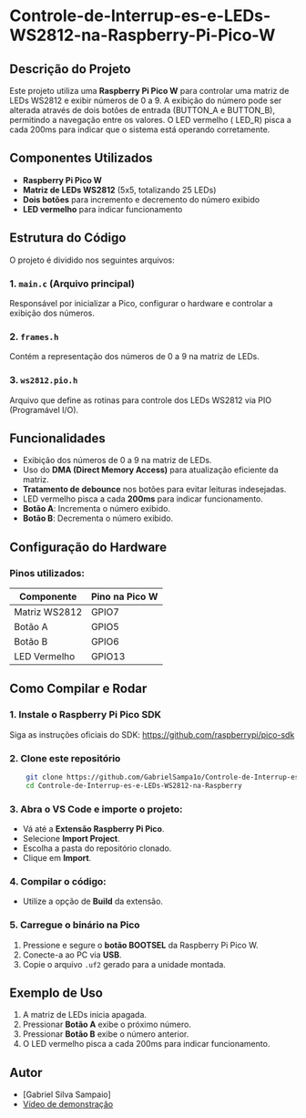 # Controle-de-Interrup-es-e-LEDs-WS2812-na-Raspberry-Pi-Pico-W

## Descrição do Projeto
Este projeto utiliza uma **Raspberry Pi Pico W** para controlar uma matriz de LEDs WS2812 e exibir números de 0 a 9. A exibição do número pode ser alterada através de dois botões de entrada (BUTTON_A e BUTTON_B), permitindo a navegação entre os valores. O LED vermelho (
LED_R) pisca a cada 200ms para indicar que o sistema está operando corretamente.

## Componentes Utilizados
- **Raspberry Pi Pico W**
- **Matriz de LEDs WS2812** (5x5, totalizando 25 LEDs)
- **Dois botões** para incremento e decremento do número exibido
- **LED vermelho** para indicar funcionamento

## Estrutura do Código
O projeto é dividido nos seguintes arquivos:

### 1. **`main.c`** (Arquivo principal)
Responsável por inicializar a Pico, configurar o hardware e controlar a exibição dos números.

### 2. **`frames.h`**
Contém a representação dos números de 0 a 9 na matriz de LEDs.

### 3. **`ws2812.pio.h`**
Arquivo que define as rotinas para controle dos LEDs WS2812 via PIO (Programável I/O).

## Funcionalidades
- Exibição dos números de 0 a 9 na matriz de LEDs.
- Uso do **DMA (Direct Memory Access)** para atualização eficiente da matriz.
- **Tratamento de debounce** nos botões para evitar leituras indesejadas.
- LED vermelho pisca a cada **200ms** para indicar funcionamento.
- **Botão A**: Incrementa o número exibido.
- **Botão B**: Decrementa o número exibido.

## Configuração do Hardware
### **Pinos utilizados:**
| Componente | Pino na Pico W |
|------------|--------------|
| Matriz WS2812 | GPIO7 |
| Botão A | GPIO5 |
| Botão B | GPIO6 |
| LED Vermelho | GPIO13 |

## Como Compilar e Rodar
### **1. Instale o Raspberry Pi Pico SDK**
Siga as instruções oficiais do SDK:
https://github.com/raspberrypi/pico-sdk

### **2. Clone este repositório**
```sh
    git clone https://github.com/GabrielSampa1o/Controle-de-Interrup-es-e-LEDs-WS2812-na-Raspberry-Pi-Pico-W.git
    cd Controle-de-Interrup-es-e-LEDs-WS2812-na-Raspberry
```

### **3. Abra o VS Code** e **importe o projeto**:
   - Vá até a **Extensão Raspberry Pi Pico**.
   - Selecione **Import Project**.
   - Escolha a pasta do repositório clonado.
   - Clique em **Import**.

### **4. Compilar o código**:
   - Utilize a opção de **Build** da extensão.

### **5. Carregue o binário na Pico**
1. Pressione e segure o **botão BOOTSEL** da Raspberry Pi Pico W.
2. Conecte-a ao PC via **USB**.
3. Copie o arquivo `.uf2` gerado para a unidade montada.

## Exemplo de Uso
1. A matriz de LEDs inicia apagada.
2. Pressionar **Botão A** exibe o próximo número.
3. Pressionar **Botão B** exibe o número anterior.
4. O LED vermelho pisca a cada 200ms para indicar funcionamento.


## Autor
- [Gabriel Silva Sampaio]
- [Vídeo de demonstração](https://github.com/seu-usuario)

